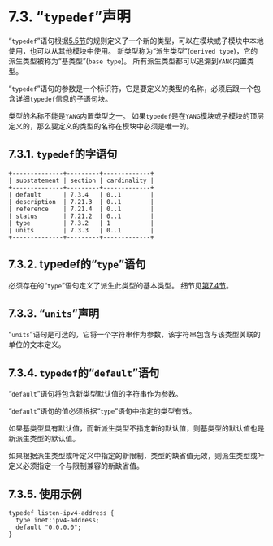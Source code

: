 # 7.3. “`typedef`”声明

“`typedef`”语句根据[5.5节](../section-5/5.5.md)的规则定义了一个新的类型，可以在模块或子模块中本地使用，也可以从其他模块中使用。 新类型称为“派生类型”(`derived type`)，它的派生类型被称为“基类型”(`base type`)。 所有派生类型都可以追溯到`YANG`内置类型。

“`typedef`”语句的参数是一个标识符，它是要定义的类型的名称，必须后跟一个包含详细`typedef`信息的子语句块。

类型的名称不能是`YANG`内置类型之一。 如果`typedef`是在`YANG`模块或子模块的顶层定义的，那么要定义的类型的名称在模块中必须是唯一的。

## 7.3.1. `typedef`的字语句

```
+--------------+---------+-------------+
| substatement | section | cardinality |
+--------------+---------+-------------+
| default      | 7.3.4   | 0..1        |
| description  | 7.21.3  | 0..1        |
| reference    | 7.21.4  | 0..1        |
| status       | 7.21.2  | 0..1        |
| type         | 7.3.2   | 1           |
| units        | 7.3.3   | 0..1        |
+--------------+---------+-------------+
```

## 7.3.2. typedef的“`type`”语句

必须存在的“`type`”语句定义了派生此类型的基本类型。 细节见[第7.4节](7.4.md)。

## 7.3.3. “`units`”声明

“`units`”语句是可选的，它将一个字符串作为参数，该字符串包含与该类型关联的单位的文本定义。

## 7.3.4. `typedef`的“`default`”语句

“`default`”语句将包含新类型默认值的字符串作为参数。

“`default`”语句的值必须根据“`type`”语句中指定的类型有效。

如果基类型具有默认值，而新派生类型不指定新的默认值，则基类型的默认值也是新派生类型的默认值。

如果根据派生类型或叶定义中指定的新限制，类型的缺省值无效，则派生类型或叶定义必须指定一个与限制兼容的新缺省值。

## 7.3.5.  使用示例

```YANG
typedef listen-ipv4-address {
  type inet:ipv4-address;
  default "0.0.0.0";
}
```
